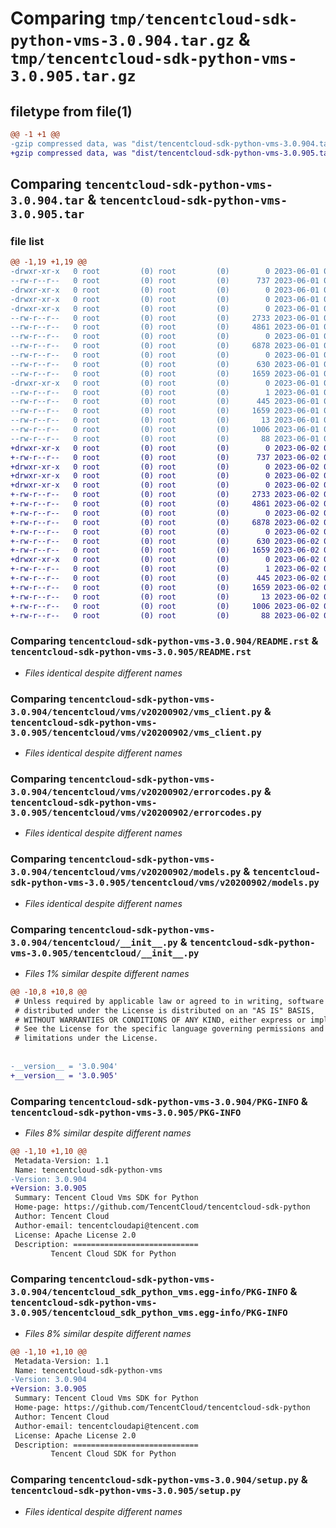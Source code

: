 # Comparing `tmp/tencentcloud-sdk-python-vms-3.0.904.tar.gz` & `tmp/tencentcloud-sdk-python-vms-3.0.905.tar.gz`

## filetype from file(1)

```diff
@@ -1 +1 @@
-gzip compressed data, was "dist/tencentcloud-sdk-python-vms-3.0.904.tar", last modified: Thu Jun  1 02:50:41 2023, max compression
+gzip compressed data, was "dist/tencentcloud-sdk-python-vms-3.0.905.tar", last modified: Fri Jun  2 00:43:48 2023, max compression
```

## Comparing `tencentcloud-sdk-python-vms-3.0.904.tar` & `tencentcloud-sdk-python-vms-3.0.905.tar`

### file list

```diff
@@ -1,19 +1,19 @@
-drwxr-xr-x   0 root         (0) root         (0)        0 2023-06-01 02:50:41.000000 tencentcloud-sdk-python-vms-3.0.904/
--rw-r--r--   0 root         (0) root         (0)      737 2023-06-01 02:50:40.000000 tencentcloud-sdk-python-vms-3.0.904/README.rst
-drwxr-xr-x   0 root         (0) root         (0)        0 2023-06-01 02:50:41.000000 tencentcloud-sdk-python-vms-3.0.904/tencentcloud/
-drwxr-xr-x   0 root         (0) root         (0)        0 2023-06-01 02:50:41.000000 tencentcloud-sdk-python-vms-3.0.904/tencentcloud/vms/
-drwxr-xr-x   0 root         (0) root         (0)        0 2023-06-01 02:50:41.000000 tencentcloud-sdk-python-vms-3.0.904/tencentcloud/vms/v20200902/
--rw-r--r--   0 root         (0) root         (0)     2733 2023-06-01 02:50:40.000000 tencentcloud-sdk-python-vms-3.0.904/tencentcloud/vms/v20200902/vms_client.py
--rw-r--r--   0 root         (0) root         (0)     4861 2023-06-01 02:50:40.000000 tencentcloud-sdk-python-vms-3.0.904/tencentcloud/vms/v20200902/errorcodes.py
--rw-r--r--   0 root         (0) root         (0)        0 2023-06-01 02:50:40.000000 tencentcloud-sdk-python-vms-3.0.904/tencentcloud/vms/v20200902/__init__.py
--rw-r--r--   0 root         (0) root         (0)     6878 2023-06-01 02:50:40.000000 tencentcloud-sdk-python-vms-3.0.904/tencentcloud/vms/v20200902/models.py
--rw-r--r--   0 root         (0) root         (0)        0 2023-06-01 02:50:40.000000 tencentcloud-sdk-python-vms-3.0.904/tencentcloud/vms/__init__.py
--rw-r--r--   0 root         (0) root         (0)      630 2023-06-01 02:50:40.000000 tencentcloud-sdk-python-vms-3.0.904/tencentcloud/__init__.py
--rw-r--r--   0 root         (0) root         (0)     1659 2023-06-01 02:50:41.000000 tencentcloud-sdk-python-vms-3.0.904/PKG-INFO
-drwxr-xr-x   0 root         (0) root         (0)        0 2023-06-01 02:50:41.000000 tencentcloud-sdk-python-vms-3.0.904/tencentcloud_sdk_python_vms.egg-info/
--rw-r--r--   0 root         (0) root         (0)        1 2023-06-01 02:50:41.000000 tencentcloud-sdk-python-vms-3.0.904/tencentcloud_sdk_python_vms.egg-info/dependency_links.txt
--rw-r--r--   0 root         (0) root         (0)      445 2023-06-01 02:50:41.000000 tencentcloud-sdk-python-vms-3.0.904/tencentcloud_sdk_python_vms.egg-info/SOURCES.txt
--rw-r--r--   0 root         (0) root         (0)     1659 2023-06-01 02:50:41.000000 tencentcloud-sdk-python-vms-3.0.904/tencentcloud_sdk_python_vms.egg-info/PKG-INFO
--rw-r--r--   0 root         (0) root         (0)       13 2023-06-01 02:50:41.000000 tencentcloud-sdk-python-vms-3.0.904/tencentcloud_sdk_python_vms.egg-info/top_level.txt
--rw-r--r--   0 root         (0) root         (0)     1006 2023-06-01 02:50:40.000000 tencentcloud-sdk-python-vms-3.0.904/setup.py
--rw-r--r--   0 root         (0) root         (0)       88 2023-06-01 02:50:41.000000 tencentcloud-sdk-python-vms-3.0.904/setup.cfg
+drwxr-xr-x   0 root         (0) root         (0)        0 2023-06-02 00:43:48.000000 tencentcloud-sdk-python-vms-3.0.905/
+-rw-r--r--   0 root         (0) root         (0)      737 2023-06-02 00:43:48.000000 tencentcloud-sdk-python-vms-3.0.905/README.rst
+drwxr-xr-x   0 root         (0) root         (0)        0 2023-06-02 00:43:48.000000 tencentcloud-sdk-python-vms-3.0.905/tencentcloud/
+drwxr-xr-x   0 root         (0) root         (0)        0 2023-06-02 00:43:48.000000 tencentcloud-sdk-python-vms-3.0.905/tencentcloud/vms/
+drwxr-xr-x   0 root         (0) root         (0)        0 2023-06-02 00:43:48.000000 tencentcloud-sdk-python-vms-3.0.905/tencentcloud/vms/v20200902/
+-rw-r--r--   0 root         (0) root         (0)     2733 2023-06-02 00:43:48.000000 tencentcloud-sdk-python-vms-3.0.905/tencentcloud/vms/v20200902/vms_client.py
+-rw-r--r--   0 root         (0) root         (0)     4861 2023-06-02 00:43:48.000000 tencentcloud-sdk-python-vms-3.0.905/tencentcloud/vms/v20200902/errorcodes.py
+-rw-r--r--   0 root         (0) root         (0)        0 2023-06-02 00:43:48.000000 tencentcloud-sdk-python-vms-3.0.905/tencentcloud/vms/v20200902/__init__.py
+-rw-r--r--   0 root         (0) root         (0)     6878 2023-06-02 00:43:48.000000 tencentcloud-sdk-python-vms-3.0.905/tencentcloud/vms/v20200902/models.py
+-rw-r--r--   0 root         (0) root         (0)        0 2023-06-02 00:43:48.000000 tencentcloud-sdk-python-vms-3.0.905/tencentcloud/vms/__init__.py
+-rw-r--r--   0 root         (0) root         (0)      630 2023-06-02 00:43:48.000000 tencentcloud-sdk-python-vms-3.0.905/tencentcloud/__init__.py
+-rw-r--r--   0 root         (0) root         (0)     1659 2023-06-02 00:43:48.000000 tencentcloud-sdk-python-vms-3.0.905/PKG-INFO
+drwxr-xr-x   0 root         (0) root         (0)        0 2023-06-02 00:43:48.000000 tencentcloud-sdk-python-vms-3.0.905/tencentcloud_sdk_python_vms.egg-info/
+-rw-r--r--   0 root         (0) root         (0)        1 2023-06-02 00:43:48.000000 tencentcloud-sdk-python-vms-3.0.905/tencentcloud_sdk_python_vms.egg-info/dependency_links.txt
+-rw-r--r--   0 root         (0) root         (0)      445 2023-06-02 00:43:48.000000 tencentcloud-sdk-python-vms-3.0.905/tencentcloud_sdk_python_vms.egg-info/SOURCES.txt
+-rw-r--r--   0 root         (0) root         (0)     1659 2023-06-02 00:43:48.000000 tencentcloud-sdk-python-vms-3.0.905/tencentcloud_sdk_python_vms.egg-info/PKG-INFO
+-rw-r--r--   0 root         (0) root         (0)       13 2023-06-02 00:43:48.000000 tencentcloud-sdk-python-vms-3.0.905/tencentcloud_sdk_python_vms.egg-info/top_level.txt
+-rw-r--r--   0 root         (0) root         (0)     1006 2023-06-02 00:43:48.000000 tencentcloud-sdk-python-vms-3.0.905/setup.py
+-rw-r--r--   0 root         (0) root         (0)       88 2023-06-02 00:43:48.000000 tencentcloud-sdk-python-vms-3.0.905/setup.cfg
```

### Comparing `tencentcloud-sdk-python-vms-3.0.904/README.rst` & `tencentcloud-sdk-python-vms-3.0.905/README.rst`

 * *Files identical despite different names*

### Comparing `tencentcloud-sdk-python-vms-3.0.904/tencentcloud/vms/v20200902/vms_client.py` & `tencentcloud-sdk-python-vms-3.0.905/tencentcloud/vms/v20200902/vms_client.py`

 * *Files identical despite different names*

### Comparing `tencentcloud-sdk-python-vms-3.0.904/tencentcloud/vms/v20200902/errorcodes.py` & `tencentcloud-sdk-python-vms-3.0.905/tencentcloud/vms/v20200902/errorcodes.py`

 * *Files identical despite different names*

### Comparing `tencentcloud-sdk-python-vms-3.0.904/tencentcloud/vms/v20200902/models.py` & `tencentcloud-sdk-python-vms-3.0.905/tencentcloud/vms/v20200902/models.py`

 * *Files identical despite different names*

### Comparing `tencentcloud-sdk-python-vms-3.0.904/tencentcloud/__init__.py` & `tencentcloud-sdk-python-vms-3.0.905/tencentcloud/__init__.py`

 * *Files 1% similar despite different names*

```diff
@@ -10,8 +10,8 @@
 # Unless required by applicable law or agreed to in writing, software
 # distributed under the License is distributed on an "AS IS" BASIS,
 # WITHOUT WARRANTIES OR CONDITIONS OF ANY KIND, either express or implied.
 # See the License for the specific language governing permissions and
 # limitations under the License.
 
 
-__version__ = '3.0.904'
+__version__ = '3.0.905'
```

### Comparing `tencentcloud-sdk-python-vms-3.0.904/PKG-INFO` & `tencentcloud-sdk-python-vms-3.0.905/PKG-INFO`

 * *Files 8% similar despite different names*

```diff
@@ -1,10 +1,10 @@
 Metadata-Version: 1.1
 Name: tencentcloud-sdk-python-vms
-Version: 3.0.904
+Version: 3.0.905
 Summary: Tencent Cloud Vms SDK for Python
 Home-page: https://github.com/TencentCloud/tencentcloud-sdk-python
 Author: Tencent Cloud
 Author-email: tencentcloudapi@tencent.com
 License: Apache License 2.0
 Description: ============================
         Tencent Cloud SDK for Python
```

### Comparing `tencentcloud-sdk-python-vms-3.0.904/tencentcloud_sdk_python_vms.egg-info/PKG-INFO` & `tencentcloud-sdk-python-vms-3.0.905/tencentcloud_sdk_python_vms.egg-info/PKG-INFO`

 * *Files 8% similar despite different names*

```diff
@@ -1,10 +1,10 @@
 Metadata-Version: 1.1
 Name: tencentcloud-sdk-python-vms
-Version: 3.0.904
+Version: 3.0.905
 Summary: Tencent Cloud Vms SDK for Python
 Home-page: https://github.com/TencentCloud/tencentcloud-sdk-python
 Author: Tencent Cloud
 Author-email: tencentcloudapi@tencent.com
 License: Apache License 2.0
 Description: ============================
         Tencent Cloud SDK for Python
```

### Comparing `tencentcloud-sdk-python-vms-3.0.904/setup.py` & `tencentcloud-sdk-python-vms-3.0.905/setup.py`

 * *Files identical despite different names*

